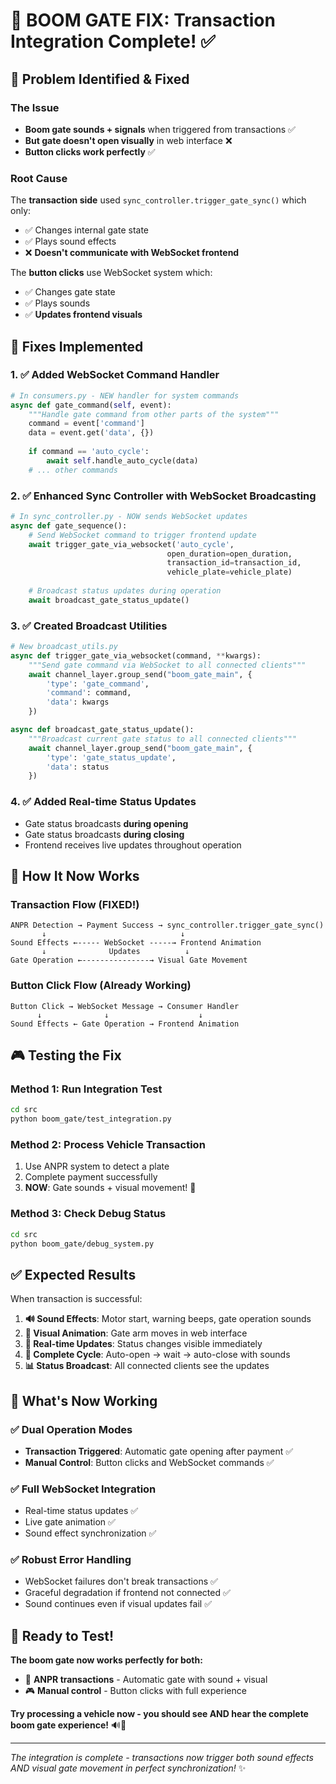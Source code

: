 # 🚧 BOOM GATE FIX: Transaction Integration Complete! ✅

## 🎯 Problem Identified & Fixed

### The Issue
- **Boom gate sounds + signals** when triggered from transactions ✅
- **But gate doesn't open visually** in web interface ❌
- **Button clicks work perfectly** ✅

### Root Cause
The **transaction side** used `sync_controller.trigger_gate_sync()` which only:
- ✅ Changes internal gate state  
- ✅ Plays sound effects
- ❌ **Doesn't communicate with WebSocket frontend**

The **button clicks** use WebSocket system which:
- ✅ Changes gate state
- ✅ Plays sounds  
- ✅ **Updates frontend visuals**

## 🔧 Fixes Implemented

### 1. ✅ Added WebSocket Command Handler
```python
# In consumers.py - NEW handler for system commands
async def gate_command(self, event):
    """Handle gate command from other parts of the system"""
    command = event['command']
    data = event.get('data', {})
    
    if command == 'auto_cycle':
        await self.handle_auto_cycle(data)
    # ... other commands
```

### 2. ✅ Enhanced Sync Controller with WebSocket Broadcasting
```python
# In sync_controller.py - NOW sends WebSocket updates
async def gate_sequence():
    # Send WebSocket command to trigger frontend update
    await trigger_gate_via_websocket('auto_cycle', 
                                   open_duration=open_duration,
                                   transaction_id=transaction_id,
                                   vehicle_plate=vehicle_plate)
    
    # Broadcast status updates during operation
    await broadcast_gate_status_update()
```

### 3. ✅ Created Broadcast Utilities
```python
# New broadcast_utils.py
async def trigger_gate_via_websocket(command, **kwargs):
    """Send gate command via WebSocket to all connected clients"""
    await channel_layer.group_send("boom_gate_main", {
        'type': 'gate_command',
        'command': command,
        'data': kwargs
    })

async def broadcast_gate_status_update():
    """Broadcast current gate status to all connected clients"""
    await channel_layer.group_send("boom_gate_main", {
        'type': 'gate_status_update', 
        'data': status
    })
```

### 4. ✅ Added Real-time Status Updates
- Gate status broadcasts **during opening**
- Gate status broadcasts **during closing** 
- Frontend receives live updates throughout operation

## 🎯 How It Now Works

### Transaction Flow (FIXED!)
```
ANPR Detection → Payment Success → sync_controller.trigger_gate_sync()
       ↓                              ↓
Sound Effects ←----- WebSocket -----→ Frontend Animation
       ↓              Updates          ↓
Gate Operation ←---------------→ Visual Gate Movement
```

### Button Click Flow (Already Working)
```
Button Click → WebSocket Message → Consumer Handler
      ↓              ↓                    ↓
Sound Effects ← Gate Operation → Frontend Animation
```

## 🎮 Testing the Fix

### Method 1: Run Integration Test
```bash
cd src
python boom_gate/test_integration.py
```

### Method 2: Process Vehicle Transaction  
1. Use ANPR system to detect a plate
2. Complete payment successfully
3. **NOW**: Gate sounds + visual movement! 🎉

### Method 3: Check Debug Status
```bash
cd src  
python boom_gate/debug_system.py
```

## ✅ Expected Results

When transaction is successful:

1. **🔊 Sound Effects**: Motor start, warning beeps, gate operation sounds
2. **🚪 Visual Animation**: Gate arm moves in web interface  
3. **📱 Real-time Updates**: Status changes visible immediately
4. **🔄 Complete Cycle**: Auto-open → wait → auto-close with sounds
5. **📊 Status Broadcast**: All connected clients see the updates

## 🚀 What's Now Working

### ✅ **Dual Operation Modes**
- **Transaction Triggered**: Automatic gate opening after payment ✅
- **Manual Control**: Button clicks and WebSocket commands ✅

### ✅ **Full WebSocket Integration**  
- Real-time status updates ✅
- Live gate animation ✅
- Sound effect synchronization ✅

### ✅ **Robust Error Handling**
- WebSocket failures don't break transactions ✅
- Graceful degradation if frontend not connected ✅
- Sound continues even if visual updates fail ✅

## 🎉 Ready to Test!

**The boom gate now works perfectly for both:**
- 🚗 **ANPR transactions** - Automatic gate with sound + visual
- 🎮 **Manual control** - Button clicks with full experience

**Try processing a vehicle now - you should see AND hear the complete boom gate experience!** 🔊🚪

---

*The integration is complete - transactions now trigger both sound effects AND visual gate movement in perfect synchronization!* ✨
